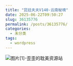 ```yaml
---
title: "昆廷夫夫V140-云南秘境"
date: 2025-06-22T09:50:27
slug: 36135776
permalink: /posts/36135776/
categories:
  - 未分类
tags:
  - wordpress
---
```


![图片[1]-歪歪的耽美资源站](/images/wp/36135776-58f9b68f.jpg)
